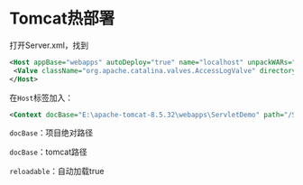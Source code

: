 # Tomcat热部署

打开Server.xml，找到

```xml
<Host appBase="webapps" autoDeploy="true" name="localhost" unpackWARs="true">
 <Valve className="org.apache.catalina.valves.AccessLogValve" directory="logs" pattern="%h %l %u %t "%r" %s %b" prefix="localhost_access_log" suffix=".txt"/>
</Host>
```

在`Host`标签加入：

```xml
<Context docBase="E:\apache-tomcat-8.5.32\webapps\ServletDemo" path="/ServletDemo" reloadable="true" />
```

`docBase`：项目绝对路径

`docBase`：tomcat路径

`reloadable`：自动加载true
